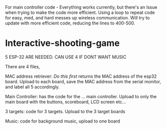 For main controller code - Everything works currently, but there's an Issue when trying to make the code more efficient. Using a loop to repeat code for easy, med, and hard messes up wireless communication. Will try to update with more efficient code, reducing the lines to 400-500.

# Interactive-shooting-game



5 ESP-32 ARE NEEDED. CAN USE 4 IF DONT WANT MUSIC

There are 4 files,

MAC address retriever: *Do this first* returns the MAC address of the esp32 board. Upload to each board, save the MAC address from the serial monitor, and label all 5 accordingly.

Main Controller: has the code for the ... main controller. Upload to only the main board with the buttons, scoreboard, LCD screen etc...

3 targets: code for 3 targets. Upload to the 3 target boards

Music: code for background music, upload to one board

